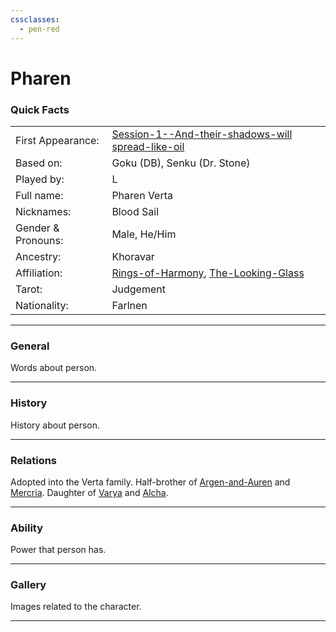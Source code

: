 ```yaml
---
cssclasses:
  - pen-red
---
```

# Pharen
### Quick Facts

|                    |                                                                                                                                                         |
| ------------------ | ------------------------------------------------------------------------------------------------------------------------------------------------------- |
| First Appearance:  | [Session-1--And-their-shadows-will spread-like-oil](../-Session-Notes/Session-1--And-their-shadows-will%20spread-like-oil.md) |
| Based on:          | Goku (DB), Senku (Dr. Stone)                                                                                                                            |
| Played by:         | L                                                                                                                                                       |
| Full name:         | Pharen Verta                                                                                                                                            |
| Nicknames:         | Blood Sail                                                                                                                                              |
| Gender & Pronouns: | Male, He/Him                                                                                                                                            |
| Ancestry:          | Khoravar                                                                                                                                                |
| Affiliation:       | [Rings-of-Harmony](../-Groups/Rings-of-Harmony.md), [The-Looking-Glass](../-Groups/The-Looking-Glass.md)                                                        |
| Tarot:             | Judgement                                                                                                                                               |
| Nationality:       | Farlnen                                                                                                                                                 |
***
### General
Words about person.

***
### History
History about person.

***
### Relations
Adopted into the Verta family.
Half-brother of [Argen-and-Auren](-Pharen-Family/Argen-and-Auren.md) and [Mercria](-Pharen-Family/Mercria.md).
Daughter of [Varya](-Pharen-Family/Varya.md) and [Alcha](-Pharen-Family/Alcha.md).

***
### Ability
Power that person has.

***
### Gallery
Images related to the character.

***
